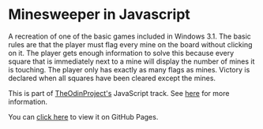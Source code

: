 # Minesweeper in Javascript

A recreation of one of the basic games included in Windows 3.1. The basic rules are that the player must flag every mine on the board without clicking on it. The player gets enough information to solve this because every square that is immediately next to a mine will display the number of mines it is touching. The player only has exactly as many flags as mines. Victory is declared when all squares have been cleared except the mines.

This is part of [TheOdinProject's](http://www.theodinproject.com) JavaScript track. See [here](https://www.theodinproject.com/courses/javascript-and-jquery/lessons/minesweeper) for more information. 

You can [click here](https://105ron.github.io/minesweeper/) to view it on GitHub Pages.